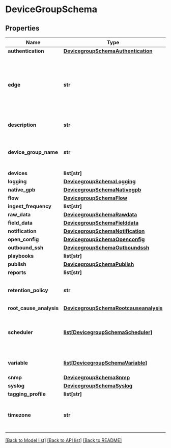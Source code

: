# DeviceGroupSchema

## Properties
Name | Type | Description | Notes
------------ | ------------- | ------------- | -------------
**authentication** | [**DevicegroupSchemaAuthentication**](DevicegroupSchemaAuthentication.md) |  | [optional] 
**edge** | **str** | JFM: edge this device group belongs to. This should be of the format &lt;organization-name&gt;.&lt;site-name&gt;.&lt;edge-name&gt; | [optional] 
**description** | **str** | Description about the device group | [optional] 
**device_group_name** | **str** | Name of the group. Should be of pattern [a-zA-Z][a-zA-Z0-9-]* | 
**devices** | **list[str]** |  | [optional] 
**logging** | [**DevicegroupSchemaLogging**](DevicegroupSchemaLogging.md) |  | [optional] 
**native_gpb** | [**DevicegroupSchemaNativegpb**](DevicegroupSchemaNativegpb.md) |  | [optional] 
**flow** | [**DevicegroupSchemaFlow**](DevicegroupSchemaFlow.md) |  | [optional] 
**ingest_frequency** | **list[str]** |  | [optional] 
**raw_data** | [**DevicegroupSchemaRawdata**](DevicegroupSchemaRawdata.md) |  | [optional] 
**field_data** | [**DevicegroupSchemaFielddata**](DevicegroupSchemaFielddata.md) |  | [optional] 
**notification** | [**DevicegroupSchemaNotification**](DevicegroupSchemaNotification.md) |  | [optional] 
**open_config** | [**DevicegroupSchemaOpenconfig**](DevicegroupSchemaOpenconfig.md) |  | [optional] 
**outbound_ssh** | [**DevicegroupSchemaOutboundssh**](DevicegroupSchemaOutboundssh.md) |  | [optional] 
**playbooks** | **list[str]** |  | [optional] 
**publish** | [**DevicegroupSchemaPublish**](DevicegroupSchemaPublish.md) |  | [optional] 
**reports** | **list[str]** |  | [optional] 
**retention_policy** | **str** | Name of the retention policy to be applied | [optional] 
**root_cause_analysis** | [**DevicegroupSchemaRootcauseanalysis**](DevicegroupSchemaRootcauseanalysis.md) |  | [optional] 
**scheduler** | [**list[DevicegroupSchemaScheduler]**](DevicegroupSchemaScheduler.md) | List of schedulers associated with the playbook instances | [optional] 
**variable** | [**list[DevicegroupSchemaVariable]**](DevicegroupSchemaVariable.md) | Playbook variable configuration | [optional] 
**snmp** | [**DevicegroupSchemaSnmp**](DevicegroupSchemaSnmp.md) |  | [optional] 
**syslog** | [**DevicegroupSchemaSyslog**](DevicegroupSchemaSyslog.md) |  | [optional] 
**tagging_profile** | **list[str]** |  | [optional] 
**timezone** | **str** | Timezone in the format +/-hh:mm, Example: -08:00 | [optional] 

[[Back to Model list]](../README.md#documentation-for-models) [[Back to API list]](../README.md#documentation-for-api-endpoints) [[Back to README]](../README.md)


